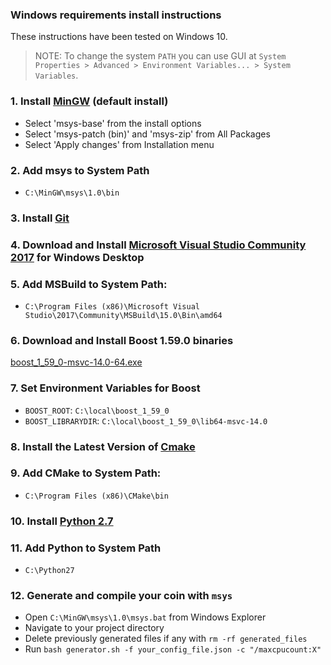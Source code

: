 ### Windows requirements install instructions

These instructions have been tested on Windows 10.

> NOTE: To change the system `PATH` you can use GUI at 
> `System Properties > Advanced > Environment Variables... > System Variables`.

### 1. Install [MinGW](http://sourceforge.net/projects/mingw/files/Installer/mingw-get-setup.exe/download) (default install)

- Select 'msys-base' from the install options
- Select 'msys-patch (bin)' and 'msys-zip' from All Packages
- Select 'Apply changes' from Installation menu
  
### 2. Add msys to System Path

- `C:\MinGW\msys\1.0\bin`

### 3. Install [Git](http://git-scm.com/download/win)

### 4. Download and Install [Microsoft Visual Studio Community 2017](https://www.visualstudio.com/en-us/products/visual-studio-community-vs.aspx) for Windows Desktop

### 5. Add MSBuild to System Path:
   
- `C:\Program Files (x86)\Microsoft Visual Studio\2017\Community\MSBuild\15.0\Bin\amd64`

### 6. Download and Install Boost 1.59.0 binaries

[boost_1_59_0-msvc-14.0-64.exe](http://sourceforge.net/projects/boost/files/boost-binaries/1.59.0/boost_1_59_0-msvc-14.0-64.exe/download)

### 7. Set Environment Variables for Boost

- `BOOST_ROOT`: `C:\local\boost_1_59_0`
- `BOOST_LIBRARYDIR`: `C:\local\boost_1_59_0\lib64-msvc-14.0`

### 8. Install the Latest Version of [Cmake](https://cmake.org/files/v3.10/cmake-3.10.1-win64-x64.msi)

### 9. Add CMake to System Path:

- `C:\Program Files (x86)\CMake\bin`

### 10. Install [Python 2.7](https://www.python.org/ftp/python/2.7.14/python-2.7.14.amd64.msi)

### 11. Add Python to System Path

- `C:\Python27`

### 12. Generate and compile your coin with `msys`

- Open `C:\MinGW\msys\1.0\msys.bat` from Windows Explorer
- Navigate to your project directory
- Delete previously generated files if any with `rm -rf generated_files`
- Run `bash generator.sh -f your_config_file.json -c "/maxcpucount:X"`
